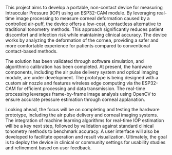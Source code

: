 This project aims to develop a portable, non-contact device for measuring Intraocular Pressure (IOP) using an ESP32-CAM module. By leveraging real-time image processing to measure corneal deformation caused by a controlled air-puff, the device offers a low-cost, contactless alternative to traditional tonometry methods. This approach significantly reduces patient discomfort and infection risk while maintaining clinical accuracy. The device works by analyzing the deformation of the cornea, providing a safer and more comfortable experience for patients compared to conventional contact-based methods.

The solution has been validated through software simulation, and algorithmic calibration has been completed. At present, the hardware components, including the air pulse delivery system and optical imaging module, are under development. The prototype is being designed with a custom air nozzle and features wireless edge computing via the ESP32-CAM for efficient processing and data transmission. The real-time processing leverages frame-by-frame image analysis using OpenCV to ensure accurate pressure estimation through corneal applanation.

Looking ahead, the focus will be on completing and testing the hardware prototype, including the air pulse delivery and corneal imaging systems. The integration of machine learning algorithms for real-time IOP estimation will be a key next step, followed by validation against standard clinical tonometry methods to benchmark accuracy. A user interface will also be developed to facilitate operation and result visualization. Ultimately, the goal is to deploy the device in clinical or community settings for usability studies and refinement based on user feedback.
